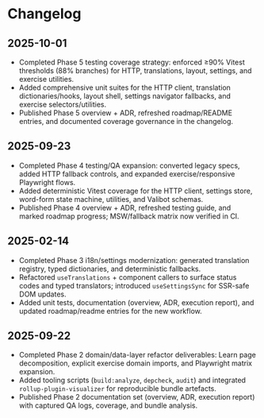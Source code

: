 # Changelog

## 2025-10-01

- Completed Phase 5 testing coverage strategy: enforced ≥90% Vitest thresholds (88% branches) for HTTP, translations,
  layout, settings, and exercise utilities.
- Added comprehensive unit suites for the HTTP client, translation dictionaries/hooks, layout shell, settings navigator
  fallbacks, and exercise selectors/utilities.
- Published Phase 5 overview + ADR, refreshed roadmap/README entries, and documented coverage governance in the
  changelog.

## 2025-09-23

- Completed Phase 4 testing/QA expansion: converted legacy specs, added HTTP fallback controls, and expanded
  exercise/responsive Playwright flows.
- Added deterministic Vitest coverage for the HTTP client, settings store, word-form state machine, utilities, and
  Valibot schemas.
- Published Phase 4 overview + ADR, refreshed testing guide, and marked roadmap progress; MSW/fallback matrix now
  verified in CI.

## 2025-02-14

- Completed Phase 3 i18n/settings modernization: generated translation registry, typed dictionaries, and deterministic
  fallbacks.
- Refactored `useTranslations` + component callers to surface status codes and typed translators; introduced
  `useSettingsSync` for SSR-safe DOM updates.
- Added unit tests, documentation (overview, ADR, execution report), and updated roadmap/readme entries for the new
  workflow.

## 2025-09-22

- Completed Phase 2 domain/data-layer refactor deliverables: Learn page decomposition, explicit exercise domain imports,
  and Playwright matrix expansion.
- Added tooling scripts (`build:analyze`, `depcheck`, `audit`) and integrated `rollup-plugin-visualizer` for
  reproducible bundle artefacts.
- Published Phase 2 documentation set (overview, ADR, execution report) with captured QA logs, coverage, and bundle
  analysis.
